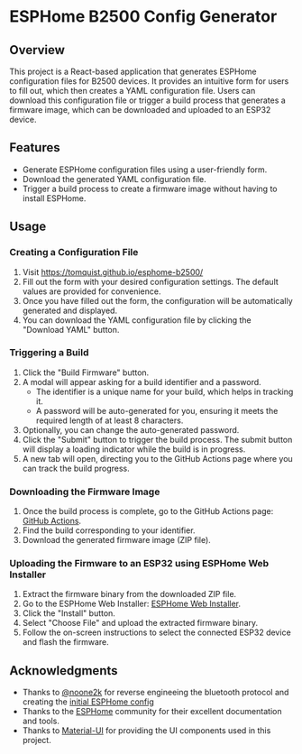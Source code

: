 
# ESPHome B2500 Config Generator

## Overview

This project is a React-based application that generates ESPHome configuration files for B2500 devices. It provides an intuitive form for users to fill out, which then creates a YAML configuration file. Users can download this configuration file or trigger a build process that generates a firmware image, which can be downloaded and uploaded to an ESP32 device.

## Features

- Generate ESPHome configuration files using a user-friendly form.
- Download the generated YAML configuration file.
- Trigger a build process to create a firmware image without having to install ESPHome.

## Usage

### Creating a Configuration File

1. Visit https://tomquist.github.io/esphome-b2500/
2. Fill out the form with your desired configuration settings. The default values are provided for convenience.
3. Once you have filled out the form, the configuration will be automatically generated and displayed.
4. You can download the YAML configuration file by clicking the "Download YAML" button.

### Triggering a Build

1. Click the "Build Firmware" button.
2. A modal will appear asking for a build identifier and a password.
   - The identifier is a unique name for your build, which helps in tracking it.
   - A password will be auto-generated for you, ensuring it meets the required length of at least 8 characters.
3. Optionally, you can change the auto-generated password.
4. Click the "Submit" button to trigger the build process. The submit button will display a loading indicator while the build is in progress.
5. A new tab will open, directing you to the GitHub Actions page where you can track the build progress.

### Downloading the Firmware Image

1. Once the build process is complete, go to the GitHub Actions page: [GitHub Actions](https://github.com/tomquist/esphome-b2500/actions/workflows/build-esphome.yml).
2. Find the build corresponding to your identifier.
3. Download the generated firmware image (ZIP file).

### Uploading the Firmware to an ESP32 using ESPHome Web Installer

1. Extract the firmware binary from the downloaded ZIP file.
2. Go to the ESPHome Web Installer: [ESPHome Web Installer](https://web.esphome.io/).
3. Click the "Install" button.
4. Select "Choose File" and upload the extracted firmware binary.
5. Follow the on-screen instructions to select the connected ESP32 device and flash the firmware.

## Acknowledgments

- Thanks to [@noone2k](https://github.com/noone2k) for reverse engineeing the bluetooth protocol and creating the [initial ESPHome config](https://github.com/noone2k/hm2500pub)
- Thanks to the [ESPHome](https://esphome.io/) community for their excellent documentation and tools.
- Thanks to [Material-UI](https://mui.com/) for providing the UI components used in this project.

